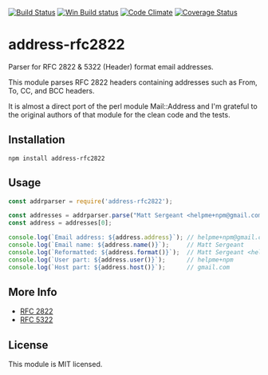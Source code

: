 [![Build Status][ci-img]][ci-url]
[![Win Build status][ci-win-img]][ci-win-url]
[![Code Climate][clim-img]][clim-url]
[![Coverage Status][cov-img]][cov-url]


address-rfc2822
==================

Parser for RFC 2822 & 5322 (Header) format email addresses.

This module parses RFC 2822 headers containing addresses such as From, To, CC, and BCC headers.

It is almost a direct port of the perl module Mail::Address and I'm grateful to the original authors of that module for the clean code and the tests.

Installation
------------

`npm install address-rfc2822`

Usage
-----

```js
const addrparser = require('address-rfc2822');

const addresses = addrparser.parse("Matt Sergeant <helpme+npm@gmail.com>");
const address = addresses[0];

console.log(`Email address: ${address.address}`); // helpme+npm@gmail.com
console.log(`Email name: ${address.name()}`);     // Matt Sergeant
console.log(`Reformatted: ${address.format()}`);  // Matt Sergeant <helpme+npm@gmail.com>
console.log(`User part: ${address.user()}`);      // helpme+npm
console.log(`Host part: ${address.host()}`);      // gmail.com

```


More Info
-------
- [RFC 2822](https://tools.ietf.org/html/rfc2822)
- [RFC 5322](https://tools.ietf.org/html/rfc5322)


License
-------

This module is MIT licensed.



[ci-img]: https://github.com/haraka/node-address-rfc2822/workflows/Unix%20Tests/badge.svg
[ci-url]: https://github.com/haraka/node-address-rfc2822/actions?query=workflow%3A%22Unix+Tests%22
[ci-win-img]: https://github.com/haraka/node-address-rfc2822/workflows/Tests%20-%20Windows/badge.svg
[ci-win-url]: https://github.com/haraka/node-address-rfc2822/actions?query=workflow%3A%22Tests+-+Windows%22
[cov-img]: https://codecov.io/github/haraka/node-address-rfc2822/coverage.svg
[cov-url]: https://codecov.io/github/haraka/node-address-rfc2822?branch=master
[clim-img]: https://codeclimate.com/github/haraka/haraka-plugin-template/badges/gpa.svg
[clim-url]: https://codeclimate.com/github/haraka/haraka-plugin-template
